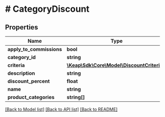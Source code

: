 # # CategoryDiscount

## Properties

Name | Type | Description | Notes
------------ | ------------- | ------------- | -------------
**apply_to_commissions** | **bool** |  | [optional]
**category_id** | **string** |  | [optional]
**criteria** | [**\Keap\Sdk\Core\Model\DiscountCriteria[]**](DiscountCriteria.md) |  | [optional]
**description** | **string** |  | [optional]
**discount_percent** | **float** |  | [optional]
**name** | **string** |  | [optional]
**product_categories** | **string[]** |  | [optional]

[[Back to Model list]](../../README.md#models) [[Back to API list]](../../README.md#endpoints) [[Back to README]](../../README.md)
